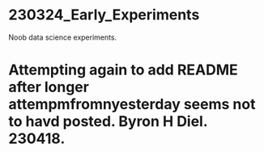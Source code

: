 # 230324_Early_Experiments
Noob data science experiments.
# Attempting again to add README after longer attempmfromnyesterday seems not to havd posted. Byron H Diel. 230418.
